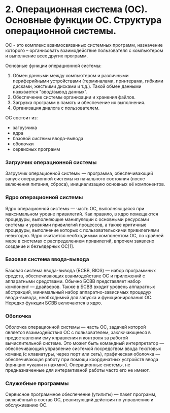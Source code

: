 # 2. Операционная система (ОС). Основные функции ОС. Структура операционной системы.

ОС - это комплекс взаимосвязанных системных программ, назначение которого – организовать взаимодействие пользователя с компьютером и выполнение всех других программ. 


Основные функции операционной системы:

1. Обмен данными между компьютером и различными периферийными устройствами (терминалами, принтерами, гибкими дисками, жесткими дисками и т.д.). Такой обмен данными называется "ввод/вывод данных".
2. Обеспечение системы организации и хранения файлов.
3. Загрузка программ в память и обеспечение их выполнения.
4. Организация диалога с пользователем.



ОС состоит из:

* загрузчика
* ядра
* базовой системы ввода-вывода
* оболочки
* сервисных программ

### Загрузчик операционной системы

Загрузчик операционной системы — программа, обеспечивающий запуск операционной системы из начального состояния (после включения питания, сброса), инициализацию основных её компонентов.

### Ядро операционной системы

Ядро операционной системы — часть ОС, выполняющаяся при максимальном уровне привилегий. Как правило, в ядро помещаются процедуры, выполняющие манипуляции с основными ресурсами системы и уровнями привилегий процессов, а также критичные процедуры, выполнение которых с пользовательскими привилегиями невыгодно. Ядро считается необходимым компонентом ОС, по крайней мере в системах с распределением привилегий, впрочем заявлено создание и безъядерных ОС[1].

### Базовая система ввода-вывода

Базовая система ввода-вывода (БСВВ, BIOS) — набор программных средств, обеспечивающих взаимодействие ОС и приложений с аппаратными средствами. Обычно БСВВ представляет набор компонент — драйверов. Также в БСВВ входит уровень аппаратных абстракций, минимальный набор аппаратно-зависимых процедур ввода-вывода, необходимый для запуска и функционирования ОС. Нередко функции БСВВ включаются в ядро.

### Оболочка

Оболочка операционной системы — часть ОС, задачей которой является взаимодействия ОС с пользователем, заключающееся в предоставлении ему кправления и контроля за работой вычислительной системе. Это может быть командный интерпретатор — обеспечивающий управление системой посредством ввода текстовых команд (с клавиатуры, через порт или сеть), графическая оболочка — обеспечивающая работу при помощи координатных устройств ввода (принцип «укажи и нажми»). Операционные системы, не предназначенные для интерактивной работы часто его не имеют.

### Служебные программы

Сервисное программное обеспечение (утилиты) — пакет программ, включённый в состав ОС, реализующий действия по управлению и обслуживанию ОС.
